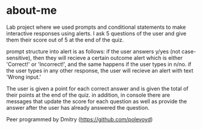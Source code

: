 # about-me

Lab project where we used prompts and conditional statements to make interactive responses using alerts. I ask 5 questions of the user and give them their score out of 5 at the end of the quiz. 

prompt structure into alert is as follows: if the user answers y/yes (not case-sensitive), then they will recieve a certain outcome alert which is either 'Correct!' or 'Incorrect!', and the same happens if the user types in n/no. if the user types in any other response, the user will recieve an alert with text 'Wrong input.' 

The user is given a point for each correct answer and is given the total of their points at the end of the quiz. in addition, in console there are messages that update the score for each question as well as provide the answer after the user has already answered the question. 

Peer programmed by Dmitry (https://github.com/polevoyd)
